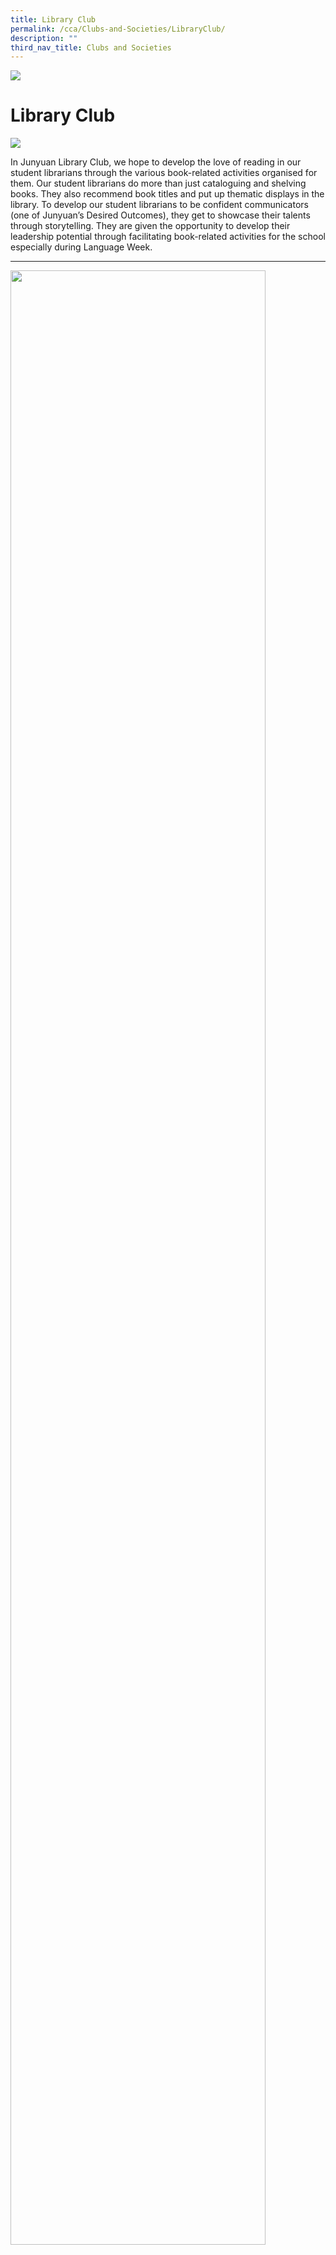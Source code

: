 ```yaml
---
title: Library Club
permalink: /cca/Clubs-and-Societies/LibraryClub/
description: ""
third_nav_title: Clubs and Societies
---
```

![](/images/banner.gif)

Library Club
============

![](/images/LIBRARY%20&amp;%20DRAMA%20CLUB_0263%20FORMAL.jpeg)

In Junyuan Library Club, we hope to develop&nbsp;the love of reading in our student librarians through the various book-related activities organised for them. Our student librarians do more than just cataloguing and shelving books. They also recommend book titles and put up thematic displays in the library. To develop our student librarians to be confident communicators (one of Junyuan’s Desired Outcomes), they get to showcase their talents through storytelling. They are given the opportunity to develop their leadership potential through facilitating book-related activities for the school especially during Language Week.

---

<img style="width:90%" src="/images/library.png">

---

##### **PARTICIPATION AND ACHIEVEMENTS AT EVENTS**  
  
Pupils were facilitators of the activities during Language Week and other book-promoting school events

---

##### **SCHEDULE**  
  
Fridays  
2.00pm - 3.30pm  
  
**Teachers IC &amp; Email address:** <br>
Mrs Josephine Lee:&nbsp;[woon\_mui\_chuan\_josephine@moe.edu.sg](mailto:woon_mui_chuan_josephine@moe.edu.sg)  <br>
Miss Charlotte Tan:&nbsp;[tan\_cherling@moe.edu.sg](mailto:tan_cherling@moe.edu.sg)  <br>
Miss Nadzirah:&nbsp;[fatin\_nadzirah\_zahari@moe.edu.sg](mailto:fatin_nadzirah_zahari@moe.edu.sg)  <br>
Mdm Hadlia:&nbsp;[hadlia\_jamil@moe.edu.sg](mailto:hadlia_jamil@moe.edu.sg)